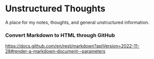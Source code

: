 # Unstructured Thoughts

A place for my notes, thoughts, and general unstructured information.

### Convert Markdown to HTML through GitHub
https://docs.github.com/en/rest/markdown?apiVersion=2022-11-28#render-a-markdown-document--parameters
